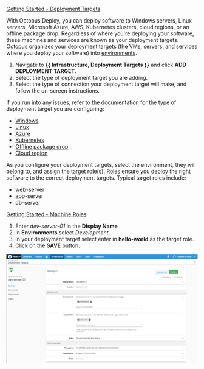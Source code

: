 [Getting Started - Deployment Targets](https://www.youtube.com/watch?v=CBws8yDaN4w)

With Octopus Deploy, you can deploy software to Windows servers, Linux servers, Microsoft Azure, AWS, Kubernetes clusters, cloud regions, or an offline package drop. Regardless of where you're deploying your software, these machines and services are known as your deployment targets.  Octopus organizes your deployment targets (the VMs, servers, and services where you deploy your software) into [environments](/docs/infrastructure/environments). 

1. Navigate to **{{ Infrastructure, Deployment Targets }}** and click **ADD DEPLOYMENT TARGET**.
1. Select the type of deployment target you are adding.
1. Select the type of connection your deployment target will make, and follow the on-screen instructions.

If you run into any issues, refer to the documentation for the type of deployment target you are configuring:

- [Windows](/docs/infrastructure/deployment-targets/tentacle/windows)
- [Linux](/docs/infrastructure/deployment-targets/linux)
- [Azure](/docs/infrastructure/deployment-targets/azure)
- [Kubernetes](/docs/infrastructure/deployment-targets/kubernetes-target)
- [Offline package drop](/docs/infrastructure/deployment-targets/offline-package-drop)
- [Cloud region](/docs/infrastructure/deployment-targets/cloud-regions)

As you configure your deployment targets, select the environment, they will belong to, and assign the target role(s).  Roles ensure you deploy the right software to the correct deployment targets. Typical target roles include:

- web-server
- app-server
- db-server 

[Getting Started - Machine Roles](https://www.youtube.com/watch?v=AU8TBEOI-0M)

1. Enter *dev-server-01* in the **Display Name**
1. In **Environments** select *Development*.
1. In your deployment target select enter in **hello-world** as the target role. 
1. Click on the **SAVE** button.

![Deployment target with roles](/docs/shared-content/concepts/images/target-with-roles.png "width=500")
